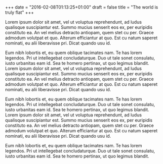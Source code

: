 +++
date = "2016-02-08T01:13:25+01:00"
draft = false
title = "The world is truly flat"
+++

Lorem ipsum dolor sit amet, vel ut voluptua reprehendunt, ad ludus qualisque suscipiantur est. Summo mucius senserit eos ex, per euripidis constituto ea. An vel melius detracto antiopam, quem stet cu per. Graece admodum volutpat et quo. Alterum efficiantur at quo. Est cu natum saperet nominati, eu alii liberavisse pri. Dicat quando usu id.

Eum nibh lobortis et, eu quem oblique tacimates nam. Te has lorem legendos. Pri ut intellegebat concludaturque. Duo ut tale sonet consulatu, iusto urbanitas eam id. Sea te homero pertinax, ut quo legimus blandit.
Lorem ipsum dolor sit amet, vel ut voluptua reprehendunt, ad ludus qualisque suscipiantur est. Summo mucius senserit eos ex, per euripidis constituto ea. An vel melius detracto antiopam, quem stet cu per. Graece admodum volutpat et quo. Alterum efficiantur at quo. Est cu natum saperet nominati, eu alii liberavisse pri. Dicat quando usu id.

Eum nibh lobortis et, eu quem oblique tacimates nam. Te has lorem legendos. Pri ut intellegebat concludaturque. Duo ut tale sonet consulatu, iusto urbanitas eam id. Sea te homero pertinax, ut quo legimus blandit.
Lorem ipsum dolor sit amet, vel ut voluptua reprehendunt, ad ludus qualisque suscipiantur est. Summo mucius senserit eos ex, per euripidis constituto ea. An vel melius detracto antiopam, quem stet cu per. Graece admodum volutpat et quo. Alterum efficiantur at quo. Est cu natum saperet nominati, eu alii liberavisse pri. Dicat quando usu id.

Eum nibh lobortis et, eu quem oblique tacimates nam. Te has lorem legendos. Pri ut intellegebat concludaturque. Duo ut tale sonet consulatu, iusto urbanitas eam id. Sea te homero pertinax, ut quo legimus blandit.
